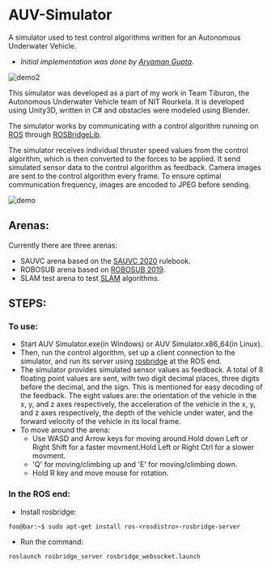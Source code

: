 # AUV-Simulator

A simulator used to test control algorithms written for an Autonomous Underwater Vehicle.
- *Initial implementation was done by [Aryaman Gupta](https://github.com/aryaman-gupta/AUV-Simulator).*

![demo2](./mischFiles/demo2.gif)

This simulator was developed as a part of my work in Team Tiburon, the Autonomous Underwater Vehicle team of NIT Rourkela. It is developed using Unity3D, written in C# and obstacles were modeled using Blender.

The simulator works by communicating with a control algorithm running on [ROS](https://www.ros.org/) through [ROSBridgeLib](https://github.com/MathiasCiarlo/ROSBridgeLib).

The simulator receives individual thruster speed values from the control algorithm, which is then converted to the forces to be applied. It send simulated sensor data to the control algorithm as feedback. Camera images are sent to the control algorithm every frame. To ensure optimal communication frequency, images are encoded to JPEG before sending.

![demo](./mischFiles/demo.gif)

## Arenas:
Currently there are three arenas:
- SAUVC arena based on the [SAUVC 2020](https://sauvc.org/rulebook/) rulebook.
- ROBOSUB arena based on [ROBOSUB 2019](https://arvp.org/wp-content/uploads/2019/05/2019-RoboSub-Mission-and-Scoring_v1.0.pdf).
- SLAM test arena to test [SLAM](https://en.wikipedia.org/wiki/Simultaneous_localization_and_mapping) algorithms.
## STEPS:

### To use:
- Start AUV Simulator.exe(in Windows) or AUV Simulator.x86_64(in Linux).
- Then, run the control algorithm, set up a client connection to the simulator, and run its server using [rosbridge](http://wiki.ros.org/rosbridge_suite) at the ROS end.
- The simulator provides simulated sensor values as feedback. A total of 8 floating point values are sent, with two digit decimal places, three digits before the decimal, and the sign. This is mentioned for easy decoding of the feedback. The eight values are: the orientation of the vehicle in the x, y, and z axes respectively, the acceleration of the vehicle in the x, y, and z axes respectively, the depth of the vehicle under water, and the forward velocity of the vehicle in its local frame.
- To move around the arena:
	- Use WASD and Arrow keys for moving around.Hold down Left or Right Shift for a faster movment.Hold Left or Right Ctrl for a slower movment.
	- 'Q' for moving/climbing up and 'E' for moving/climbing down.
	- Hold R key and move mouse for rotation.

### In the ROS end:
- Install rosbridge:
```console
foo@bar:~$ sudo apt-get install ros-<rosdistro>-rosbridge-server
```
- Run the command:
```console
roslaunch rosbridge_server rosbridge_websocket.launch
```  
